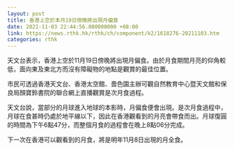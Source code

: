 ```yaml
---
layout: post
title: 香港上空於本月19日傍晚將出現月偏食
date: 2021-11-03 22:44:56.000000000 +08:00
link: https://news.rthk.hk/rthk/ch/component/k2/1618276-20211103.htm
categories: rthk
---
```


天文台表示，香港上空於11月19日傍晚將出現月偏食。由於月食期間月亮的仰角較低，面向東及東北方而沒有障礙物的地點是觀賞的最佳位置。

市民可透過香港天文台、香港太空館、嗇色園主辦可觀自然教育中心暨天文館和保良局顏寶鈴書院的聯合網上直播觀賞是次月食過程。

天文台說，當部分的月球進入地球的本影時，月偏食便會出現。是次月食過程中，月球在食甚時仍處於地平線以下，因此在香港觀看到的月亮會帶食而出。月球復圓的時間為下午6點47分，而整個月食的過程會在晚上8點06分完成。

下一次在香港可以觀看到的月食，將是明年11月8日出現的月全食。
